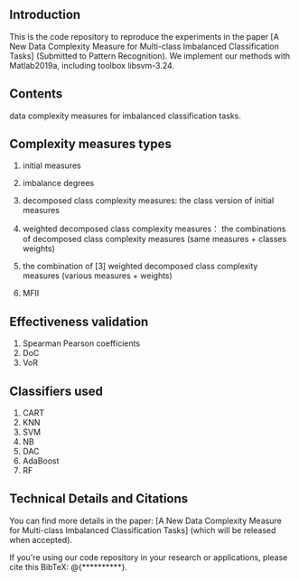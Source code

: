 ## Introduction
 
 This is the code repository to reproduce the experiments in the paper [A New Data Complexity Measure for Multi-class Imbalanced Classification Tasks] (Submitted to Pattern Recognition). We implement our methods with Matlab2019a, including toolbox libsvm-3.24. 

## Contents

 data complexity measures for imbalanced classification tasks.

## Complexity measures types
 
 1. initial measures 

 2. imbalance degrees

 3. decomposed class complexity measures: the class version of initial measures

 4. weighted decomposed class complexity measures： the combinations of decomposed class complexity measures (same measures + classes weights)

 5. the combination of [3] weighted decomposed class complexity measures (various measures + weights)

 6. MFII

## Effectiveness validation
 
 1. Spearman Pearson coefficients
 2. DoC
 3. VoR 

## Classifiers used
 1. CART
 2. KNN
 3. SVM
 4. NB
 5. DAC
 6. AdaBoost
 7. RF

## Technical Details and Citations

 You can find more details in the paper: [A New Data Complexity Measure for Multi-class Imbalanced Classification Tasks] (which will be released when accepted).

 If you're using our code repository in your research or applications, please cite this BibTeX: @{**********}.
